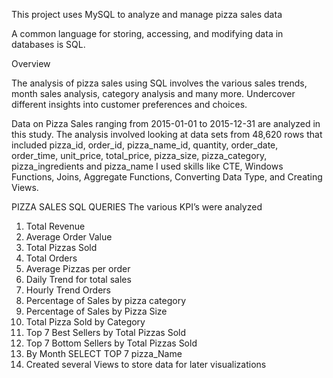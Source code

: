 This project uses MySQL to analyze and manage pizza sales data 

A common language for storing, accessing, and modifying data in databases is SQL.

Overview

The analysis of pizza sales using SQL involves the various sales trends, month sales analysis, category analysis and many more. Undercover different insights into customer preferences and choices.

Data on Pizza Sales ranging from 2015-01-01 to 2015-12-31 are analyzed in this study. The analysis involved looking at data sets from 48,620 rows that included pizza_id, order_id, pizza_name_id, quantity, order_date, order_time, unit_price, total_price, pizza_size, pizza_category, pizza_ingredients and pizza_name I used skills like CTE, Windows Functions, Joins, Aggregate Functions, Converting Data Type, and Creating Views.

PIZZA SALES SQL QUERIES
The various KPI’s were analyzed
1.	Total Revenue
2.	Average Order Value
3.	Total Pizzas Sold
4.	Total Orders
5.	Average Pizzas per order
6.	Daily Trend for total sales
7.	Hourly Trend Orders
8.	Percentage of Sales by pizza category
9.	Percentage of Sales by Pizza Size
10.	Total Pizza Sold by Category
11.	Top 7 Best Sellers by Total Pizzas Sold
12.	Top 7 Bottom Sellers by Total Pizzas Sold
13.	By Month SELECT TOP 7 pizza_Name
14.	Created several Views to store data for later visualizations

